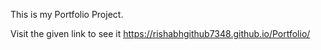 This is my Portfolio Project.

Visit the given link to see it  https://rishabhgithub7348.github.io/Portfolio/
